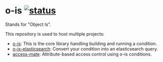 # o-is [![status][badge-url]][ci-url]

Stands for "Object Is".

This repository is used to host multiple projects:
- [o-is](packages/o-is): This is the core library handling building and running
a condition.
- [o-is-elasticsearch](packages/o-is-elasticsearch): Convert your condition
into an elasticsearch query.
- [access-mate](packages/access-mate): Attribute-based access control using
o-is conditions.

[badge-url]: https://travis-ci.org/AGhost-7/o-is.svg?branch=master
[ci-url]: https://travis-ci.org/AGhost-7/o-is
